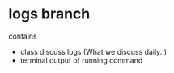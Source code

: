 # logs branch 
contains 
- class discuss logs (What we discuss daily..)
- terminal output of running command
